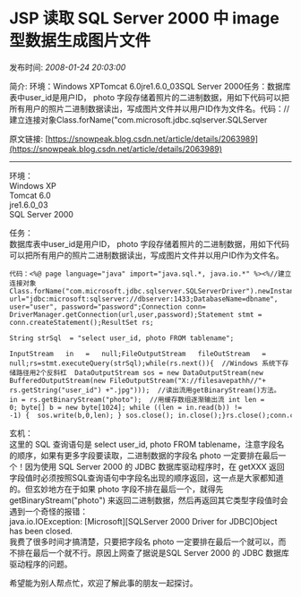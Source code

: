 # JSP 读取 SQL Server 2000 中 image 型数据生成图片文件

发布时间: *2008-01-24 20:03:00*

简介: 环境：Windows XPTomcat 6.0jre1.6.0_03SQL Server 2000任务：数据库表中user_id是用户ID， photo 字段存储着照片的二进制数据，用如下代码可以把所有用户的照片二进制数据读出，写成图片文件并以用户ID作为文件名。代码：//建立连接对象Class.forName("com.microsoft.jdbc.sqlserver.SQLServer

原文链接: [https://snowpeak.blog.csdn.net/article/details/2063989](https://snowpeak.blog.csdn.net/article/details/2063989)

---------

环境：  
Windows XP  
Tomcat 6.0  
jre1.6.0_03  
SQL Server 2000

任务：  
数据库表中user_id是用户ID， photo 字段存储着照片的二进制数据，用如下代码可以把所有用户的照片二进制数据读出，写成图片文件并以用户ID作为文件名。


```
代码：<%@ page language="java" import="java.sql.*, java.io.*" %><%//建立连接对象Class.forName("com.microsoft.jdbc.sqlserver.SQLServerDriver").newInstance();String url="jdbc:microsoft:sqlserver://dbserver:1433;DatabaseName=dbname", user="user", password="password";Connection conn= DriverManager.getConnection(url,user,password);Statement stmt = conn.createStatement();ResultSet rs;
```


```
String strSql  = "select user_id, photo FROM tablename";
```


```
InputStream   in   =   null;FileOutputStream   fileOutStream   =   null;rs=stmt.executeQuery(strSql);while(rs.next()){  //Windows 系统下存储路径用2个反斜杠  DataOutputStream sos = new DataOutputStream(new BufferedOutputStream(new FileOutputStream("X://filesavepathh//"+ rs.getString("user_id") +".jpg")));  //读出流用getBinaryStream()方法。  in = rs.getBinaryStream("photo");  //用缓存数组逐渐输出流 int len = 0; byte[] b = new byte[1024]; while ((len = in.read(b)) != -1) {  sos.write(b,0,len); } sos.close(); in.close();}rs.close();conn.close();%>
```

玄机：  
这里的 SQL 查询语句是 select user_id, photo FROM tablename，注意字段名的顺序，如果有更多字段要读取，二进制数据的字段名 photo 一定要排在最后一个！因为使用 SQL Server 2000 的 JDBC 数据库驱动程序时，在 getXXX 返回字段值时必须按照SQL查询语句中字段名出现的顺序返回，这一点是大家都知道的。但玄妙地方在于如果 photo 字段不排在最后一个，就得先 getBinaryStream("photo") 来返回二进制数据，然后再返回其它类型字段值时会遇到一个奇怪的报错：  
java.io.IOException: [Microsoft][SQLServer 2000 Driver for JDBC]Object has been closed.  
我费了很多时间才搞清楚，只要把字段名 photo 一定要排在最后一个就可以，而不排在最后一个就不行。原因上网查了据说是SQL Server 2000 的 JDBC 数据库驱动程序的问题。

希望能为别人帮点忙，欢迎了解此事的朋友一起探讨。